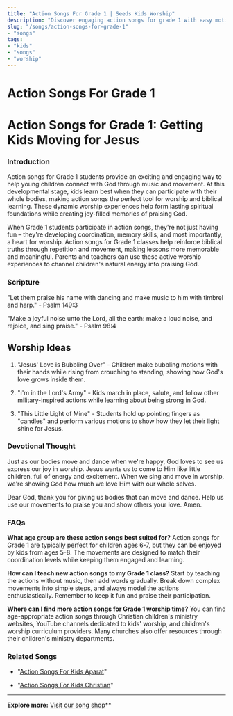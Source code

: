 ```yaml
---
title: "Action Songs For Grade 1 | Seeds Kids Worship"
description: "Discover engaging action songs for grade 1 with easy motions and biblical lessons. Perfect for children's worship, Sunday school, and family devotions."
slug: "/songs/action-songs-for-grade-1"
- "songs"
tags:
- "kids"
- "songs"
- "worship"
---
```


# Action Songs For Grade 1

# Action Songs for Grade 1: Getting Kids Moving for Jesus

### Introduction
Action songs for Grade 1 students provide an exciting and engaging way to help young children connect with God through music and movement. At this developmental stage, kids learn best when they can participate with their whole bodies, making action songs the perfect tool for worship and biblical learning. These dynamic worship experiences help form lasting spiritual foundations while creating joy-filled memories of praising God.

When Grade 1 students participate in action songs, they're not just having fun – they're developing coordination, memory skills, and most importantly, a heart for worship. Action songs for Grade 1 classes help reinforce biblical truths through repetition and movement, making lessons more memorable and meaningful. Parents and teachers can use these active worship experiences to channel children's natural energy into praising God.

### Scripture
"Let them praise his name with dancing and make music to him with timbrel and harp." - Psalm 149:3

"Make a joyful noise unto the Lord, all the earth: make a loud noise, and rejoice, and sing praise." - Psalm 98:4

## Worship Ideas
1. "Jesus' Love is Bubbling Over" - Children make bubbling motions with their hands while rising from crouching to standing, showing how God's love grows inside them.

2. "I'm in the Lord's Army" - Kids march in place, salute, and follow other military-inspired actions while learning about being strong in God.

3. "This Little Light of Mine" - Students hold up pointing fingers as "candles" and perform various motions to show how they let their light shine for Jesus.

### Devotional Thought
Just as our bodies move and dance when we're happy, God loves to see us express our joy in worship. Jesus wants us to come to Him like little children, full of energy and excitement. When we sing and move in worship, we're showing God how much we love Him with our whole selves.

Dear God, thank you for giving us bodies that can move and dance. Help us use our movements to praise you and show others your love. Amen.

### FAQs

**What age group are these action songs best suited for?**
Action songs for Grade 1 are typically perfect for children ages 6-7, but they can be enjoyed by kids from ages 5-8. The movements are designed to match their coordination levels while keeping them engaged and learning.

**How can I teach new action songs to my Grade 1 class?**
Start by teaching the actions without music, then add words gradually. Break down complex movements into simple steps, and always model the actions enthusiastically. Remember to keep it fun and praise their participation.

**Where can I find more action songs for Grade 1 worship time?**
You can find age-appropriate action songs through Christian children's ministry websites, YouTube channels dedicated to kids' worship, and children's worship curriculum providers. Many churches also offer resources through their children's ministry departments.

### Related Songs

- "[Action Songs For Kids Aparat](/songs/action-songs-for-kids-aparat/)"

- "[Action Songs For Kids Christian](/songs/action-songs-for-kids-christian/)"

---

**Explore more:** [Visit our song shop](https://seedskidsworship.com/shop)**

<!-- Schema Markup -->
<script type="application/ld+json">
{
  "@context": "https://schema.org",
  "@type": "MusicRecording",
  "name": "Action Songs For Grade 1",
  "byArtist": {
    "@type": "MusicGroup",
    "name": "Seeds Kids Worship"
  },
  "isFamilyFriendly": true,
  "url": "https://seedskidsworship.com/songs/action-songs-for-grade-1/"
}
</script>